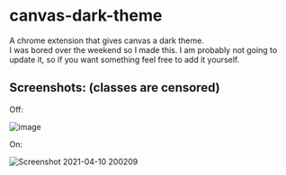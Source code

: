 # canvas-dark-theme
A chrome extension that gives canvas a dark theme.  
I was bored over the weekend so I made this. I am probably not going to update it, so if you want something feel free to add it yourself.

## Screenshots: (classes are censored)

Off: 

![image](https://user-images.githubusercontent.com/72141247/114288894-de19a200-9a38-11eb-9308-3f3ba9715b25.png)

On: 

![Screenshot 2021-04-10 200209](https://user-images.githubusercontent.com/72141247/114288913-086b5f80-9a39-11eb-9dd8-076f1e69c8f7.png)


